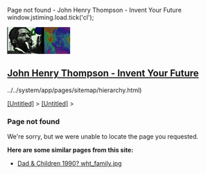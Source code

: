 Page not found - John Henry Thompson - Invent Your Future window.jstiming.load.tick('cl');

[![John Henry Thompson - Invent Your Future](../../_/rsrc/1329567069254/config/customLogo.gif-revision=6.png)](../../index.html)

## [John Henry Thompson - Invent Your Future](../../index.html)

../../system/app/pages/sitemap/hierarchy.html)

[\[Untitled\]](../../system.html)‎ > ‎[\[Untitled\]](http://www.johnhenrythompson.com/system/errors)‎ > ‎

### Page not found

We're sorry, but we were unable to locate the page you requested.

**Here are some similar pages from this site:**

- [Dad & Children 1990? wht_family.jpg](http://www.johnhenrythompson.com/heros/walter-thompson-bio/Dad%20%26%20Children%201990)
